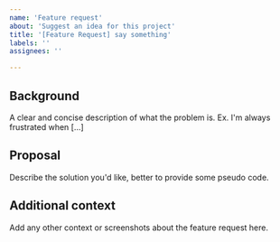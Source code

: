 ```yaml
---
name: 'Feature request'
about: 'Suggest an idea for this project'
title: '[Feature Request] say something'
labels: ''
assignees: ''

---
```


## Background
A clear and concise description of what the problem is. Ex. I'm always frustrated when [...]

## Proposal
Describe the solution you'd like, better to provide some pseudo code.

## Additional context
Add any other context or screenshots about the feature request here.
